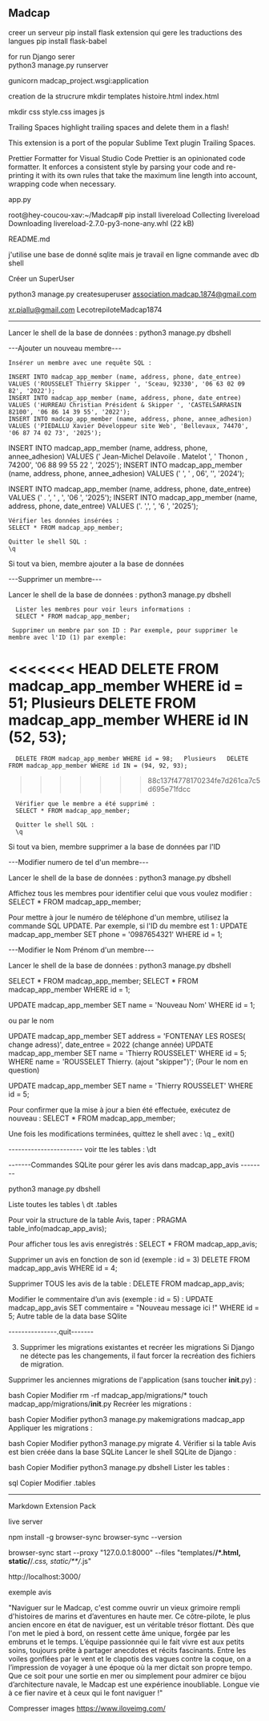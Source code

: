 ## Madcap  

creer un serveur  pip install flask
extension qui gere les traductions des langues
pip install flask-babel

for run Django serer  
python3 manage.py runserver

gunicorn madcap_project.wsgi:application

creation de la strucrure
mkdir templates
  histoire.html
  index.html

mkdir css
  style.css
  images
  js

Trailing Spaces
highlight trailing spaces and delete them in a flash!

This extension is a port of the popular Sublime Text plugin Trailing Spaces.

Prettier Formatter for Visual Studio Code
Prettier is an opinionated code formatter. It enforces a consistent style by parsing your code and re-printing it with its own rules that take the maximum line length into account, wrapping code when necessary.


app.py

root@hey-coucou-xav:~/Madcap# pip install livereload
Collecting livereload
  Downloading livereload-2.7.0-py3-none-any.whl (22 kB)
  
README.md


j'utilise une base de donné sqlite mais je travail en ligne commande avec db shell

Créer un SuperUser

 python3 manage.py createsuperuser
 association.madcap.1874@gmail.com

xr.piallu@gmail.com
LecotrepiloteMadcap1874

----------------------------


Lancer le shell de la base de données : python3 manage.py dbshell

---Ajouter un nouveau membre---

    Insérer un membre avec une requête SQL :
    
    INSERT INTO madcap_app_member (name, address, phone, date_entree) VALUES ('ROUSSELET Thierry Skipper ', 'Sceau, 92330', '06 63 02 09 82', '2022');
    INSERT INTO madcap_app_member (name, address, phone, date_entree) VALUES ('HURREAU Christian Président & Skipper ', 'CASTELSARRASIN 82100', '06 86 14 39 55', '2022');
    INSERT INTO madcap_app_member (name, address, phone, annee_adhesion) VALUES ('PIEDALLU Xavier Développeur site Web', 'Bellevaux, 74470', '06 87 74 02 73', '2025');



INSERT INTO madcap_app_member (name, address, phone, annee_adhesion) VALUES (' Jean-Michel Delavoile . Matelot ', ' Thonon , 74200', '06 88 99 55 22 ', '2025');
INSERT INTO madcap_app_member (name, address, phone, annee_adhesion) VALUES ('       ',   '      , 06', '', '2024');







INSERT INTO madcap_app_member (name, address, phone, date_entree) VALUES ('   .   ', ' , ', '06  ', '2025');
INSERT INTO madcap_app_member (name, address, phone, date_entree) VALUES ('. ',',  ', '6 ', '2025');





    Vérifier les données insérées :
    SELECT * FROM madcap_app_member;

    Quitter le shell SQL :
    \q

Si tout va bien, membre ajouter a la base de données

---Supprimer un membre---

Lancer le shell de la base de données : python3 manage.py dbshell

      Lister les membres pour voir leurs informations :
      SELECT * FROM madcap_app_member;

     Supprimer un membre par son ID : Par exemple, pour supprimer le membre avec l'ID (1) par exemple:
<<<<<<< HEAD
      DELETE FROM madcap_app_member WHERE id = 51;   Plusieurs   DELETE FROM madcap_app_member WHERE id IN (52, 53);
=======
      DELETE FROM madcap_app_member WHERE id = 98;   Plusieurs   DELETE FROM madcap_app_member WHERE id IN = (94, 92, 93); 
>>>>>>> 88c137f4778170234fe7d261ca7c5d695e71fdcc
    
      Vérifier que le membre a été supprimé :
      SELECT * FROM madcap_app_member;

      Quitter le shell SQL :
      \q

Si tout va bien, membre supprimer a la base de données par l'ID


---Modifier numero de tel d'un membre---

Lancer le shell de la base de données : python3 manage.py dbshell

Affichez tous les membres pour identifier celui que vous voulez modifier :
    SELECT * FROM madcap_app_member;


Pour mettre à jour le numéro de téléphone d'un membre, utilisez la commande SQL UPDATE. Par exemple, si l'ID du membre est 1 :
      UPDATE madcap_app_member 
      SET phone = '0987654321'
      WHERE id = 1;


---Modifier le Nom Prénom d'un membre---

Lancer le shell de la base de données : python3 manage.py dbshell

  SELECT * FROM madcap_app_member;
  SELECT * FROM madcap_app_member WHERE id = 1;

  UPDATE madcap_app_member
  SET name = 'Nouveau Nom'
  WHERE id = 1;

ou par le nom

UPDATE madcap_app_member 
SET address = 'FONTENAY LES ROSES( change adress)', date_entree = 2022 (change année)
UPDATE madcap_app_member SET name = 'Thierry ROUSSELET' WHERE id = 5;
WHERE name = 'ROUSSELET	Thierry. (ajout "skipper")'; (Pour le nom en question)

UPDATE madcap_app_member SET name = 'Thierry ROUSSELET' WHERE id = 5;

Pour confirmer que la mise à jour a bien été effectuée, exécutez de nouveau :
      SELECT * FROM madcap_app_member;

Une fois les modifications terminées, quittez le shell avec :
      \q _  exit()


----------------------- voir tte les tables : \dt

-------Commandes SQLite pour gérer les avis dans madcap_app_avis --------

python3 manage.py dbshell

Liste toutes les tables     \ dt    .tables

Pour voir la structure de la table Avis, taper :
    PRAGMA table_info(madcap_app_avis);

Pour afficher tous les avis enregistrés :
    SELECT * FROM madcap_app_avis;


Supprimer un avis en fonction de son id (exemple : id = 3) 
    DELETE FROM madcap_app_avis WHERE id = 4;

 Supprimer TOUS les avis de la table :
    DELETE FROM madcap_app_avis;


Modifier le commentaire d’un avis (exemple : id = 5) :
    UPDATE madcap_app_avis 
    SET commentaire = "Nouveau message ici !" 
    WHERE id = 5;
    Autre table de la data base SQlite 


---------------.quit-------

3. Supprimer les migrations existantes et recréer les migrations
Si Django ne détecte pas les changements, il faut forcer la recréation des fichiers de migration.

Supprimer les anciennes migrations de l'application (sans toucher __init__.py) :

bash
Copier
Modifier
rm -rf madcap_app/migrations/*
touch madcap_app/migrations/__init__.py
Recréer les migrations :

bash
Copier
Modifier
python3 manage.py makemigrations madcap_app
Appliquer les migrations :

bash
Copier
Modifier
python3 manage.py migrate
4. Vérifier si la table Avis est bien créée dans la base SQLite
Lancer le shell SQLite de Django :

bash
Copier
Modifier
python3 manage.py dbshell
Lister les tables :

sql
Copier
Modifier
.tables


--------------

Markdown Extension Pack

live server 

npm install -g browser-sync
browser-sync --version

browser-sync start --proxy "127.0.0.1:8000" --files "templates/**/*.html, static/**/*.css, static/**/*.js"

http://localhost:3000/

exemple avis

"Naviguer sur le Madcap, c'est comme ouvrir un vieux grimoire rempli d'histoires de marins et d’aventures en haute mer. Ce côtre-pilote, le plus ancien encore en état de naviguer, est un véritable trésor flottant. Dès que l'on met le pied à bord, on ressent cette âme unique, forgée par les embruns et le temps. L’équipe passionnée qui le fait vivre est aux petits soins, toujours prête à partager anecdotes et récits fascinants. Entre les voiles gonflées par le vent et le clapotis des vagues contre la coque, on a l’impression de voyager à une époque où la mer dictait son propre tempo. Que ce soit pour une sortie en mer ou simplement pour admirer ce bijou d’architecture navale, le Madcap est une expérience inoubliable. Longue vie à ce fier navire et à ceux qui le font naviguer !"


Compresser images
https://www.iloveimg.com/